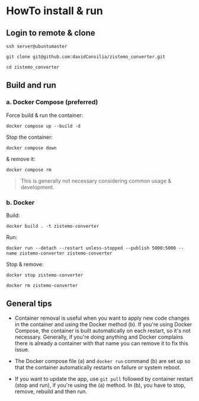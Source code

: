 # HowTo install & run

## Login to remote & clone
`ssh server@ubuntumaster`

`git clone git@github.com:davidConsilia/zistemo_converter.git`

`cd zistemo_converter`

## Build and run

### a. Docker Compose (preferred)

Force build & run the container:

`docker compose up --build -d`

Stop the container:

`docker compose down`

& remove it:

`docker compose rm`

> This is generally not necessary considering common usage & development.

### b. Docker

Build:

`docker build . -t zistemo-converter`

Run:

`docker run --detach --restart unless-stopped --publish 5000:5000 --name zistemo-converter zistemo-converter`

Stop & remove:

`docker stop zistemo-converter`

`docker rm zistemo-converter`

## General tips

- Container removal is useful when you want to apply new code changes in the container and using the Docker method (b). If you're using Docker Compose, the container is built automatically on each restart, so it's not necessary. Generally, if you're doing anything and Docker complains there is already a container with that name you can remove it to fix this issue.

- The Docker compose file (a) and `docker run` command (b) are set up so that the container automatically restarts on failure or system reboot.

- If you want to update the app, use `git pull` followed by container restart (stop and run), if you're using the (a) method. In (b), you have to stop, remove, rebuild and then run.
